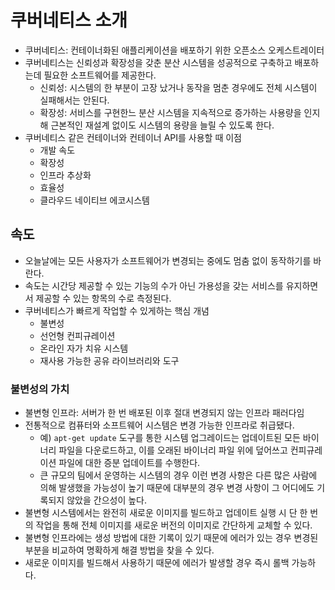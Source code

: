 # 쿠버네티스 소개

- 쿠버네티스: 컨테이너화된 애플리케이션을 배포하기 위한 오픈소스 오케스트레이터
- 쿠버네티스는 신뢰성과 확장성을 갖춘 분산 시스템을 성공적으로 구축하고 배포하는데 필요한 소프트웨어를 제공한다.
	- 신뢰성: 시스템의 한 부분이 고장 났거나 동작을 멈춘 경우에도 전체 시스템이 실패해서는 안된다.
	- 확장성: 서비스를 구현한느 분산 시스템을 지속적으로 증가하는 사용량을 인지해 근본적인 재설계 없이도 시스템의 용량을 늘릴 수 있도록 한다.
- 쿠버네티스 같은 컨테이너와 컨테이너 API를 사용할 때 이점
	- 개발 속도
	- 확장성
	- 인프라 추상화
	- 효율성
	- 클라우드 네이티브 에코시스템

## 속도

- 오늘날에는 모든 사용자가 소프트웨어가 변경되는 중에도 멈춤 없이 동작하기를 바란다.
- 속도는 시간당 제공할 수 있는 기능의 수가 아닌 가용성을 갖는 서비스를 유지하면서 제공할 수 있는 항목의 수로 측정된다.
- 쿠버네티스가 빠르게 작업할 수 있게하는 핵심 개념
	- 불변성
	- 선언형 컨피규레이션
	- 온라인 자가 치유 시스템
	- 재사용 가능한 공유 라이브러리와 도구

### 불변성의 가치

- 불변형 인프라: 서버가 한 번 배포된 이후 절대 변경되지 않는 인프라 패러다임
- 전통적으로 컴퓨터와 소프트웨어 시스템은 변경 가능한 인프라로 취급됐다.
	- 예) `apt-get update` 도구를 통한 시스템 업그레이드는 업데이트된 모든 바이너리 파일을 다운로드하고, 이를 오래된 바이너리 파일 위에 덮어쓰고 컨피규레이션 파일에 대한 증분 업데이트를 수행한다.
	- 큰 규모의 팀에서 운영하는 시스템의 경우 이런 변경 사항은 다른 많은 사람에 의해 발생했을 가능성이 높기 때문에 대부분의 경우 변경 사항이 그 어디에도 기록되지 않았을 간으성이 높다.
- 불변형 시스템에서는 완전히 새로운 이미지를 빌드하고 업데이트 실행 시 단 한 번의 작업을 통해 전체 이미지를 새로운 버전의 이미지로 간단하게 교체할 수 있다.
- 불변형 인프라에는 생성 방법에 대한 기록이 있기 때문에 에러가 있는 경우 변경된 부분을 비교하여 명확하게 해결 방법을 찾을 수 있다.
- 새로운 이미지를 빌드해서 사용하기 때문에 에러가 발생할 경우 즉시 롤백 가능하다.